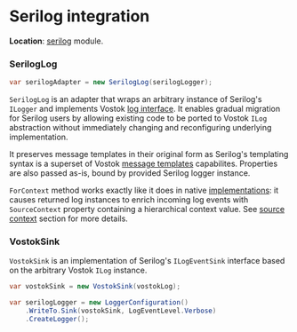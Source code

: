 # Serilog integration

**Location**: [serilog](../modules/serilog.md) module.

### SerilogLog

```csharp
var serilogAdapter = new SerilogLog(serilogLogger);
```

`SerilogLog` is an adapter that wraps an arbitrary instance of Serilog's `ILogger` and implements Vostok [log interface](../concepts/log-interface.md). It enables gradual migration for Serilog users by allowing existing code to be ported to Vostok `ILog` abstraction without immediately changing and reconfiguring underlying implementation.

It preserves message templates in their original form as Serilog's templating syntax is a superset of Vostok [message templates](../concepts/syntax/message-templates.md) capabilites. Properties are also passed as-is, bound by provided Serilog logger instance.

`ForContext` method works exactly like it does in native [implementations](../implementations/): it causes returned log instances to enrich incoming log events with `SourceContext` property containing a hierarchical context value. See [source context](../concepts/source-context.md) section for more details.

### VostokSink

`VostokSink` is an implementation of Serilog's `ILogEventSink` interface based on the arbitrary Vostok `ILog` instance.

```csharp
var vostokSink = new VostokSink(vostokLog);

var serilogLogger = new LoggerConfiguration()
    .WriteTo.Sink(vostokSink, LogEventLevel.Verbose)
    .CreateLogger();
```

